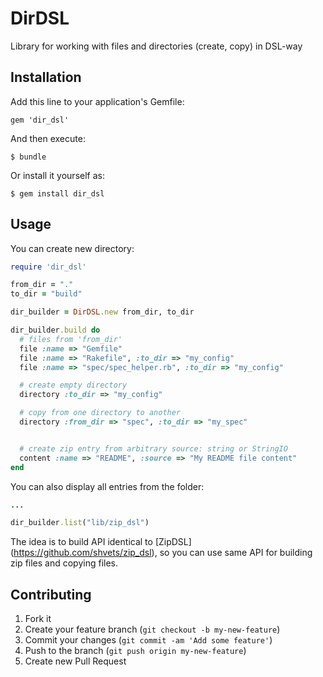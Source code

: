 # DirDSL

Library for working with files and directories (create, copy) in DSL-way

## Installation

Add this line to your application's Gemfile:

    gem 'dir_dsl'

And then execute:

    $ bundle

Or install it yourself as:

    $ gem install dir_dsl

## Usage

You can create new directory:

```ruby
require 'dir_dsl'

from_dir = "."
to_dir = "build"

dir_builder = DirDSL.new from_dir, to_dir

dir_builder.build do
  # files from 'from_dir'
  file :name => "Gemfile"
  file :name => "Rakefile", :to_dir => "my_config"
  file :name => "spec/spec_helper.rb", :to_dir => "my_config"

  # create empty directory
  directory :to_dir => "my_config"

  # copy from one directory to another
  directory :from_dir => "spec", :to_dir => "my_spec"


  # create zip entry from arbitrary source: string or StringIO
  content :name => "README", :source => "My README file content"
end
```

You can also display all entries from the folder:

```ruby
...

dir_builder.list("lib/zip_dsl")
```

The idea is to build API identical to [ZipDSL] (https://github.com/shvets/zip_dsl), so you can use same API
for building zip files and copying files.

## Contributing

1. Fork it
2. Create your feature branch (`git checkout -b my-new-feature`)
3. Commit your changes (`git commit -am 'Add some feature'`)
4. Push to the branch (`git push origin my-new-feature`)
5. Create new Pull Request
